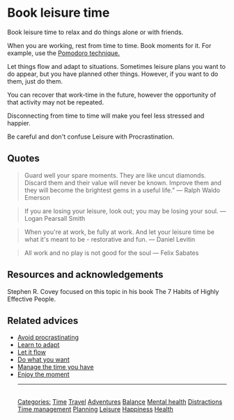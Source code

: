 # Book leisure time

Book leisure time to relax and do things alone or with friends.

When you are working, rest from time to time. Book moments for it. For example, use the [Pomodoro technique.](https://en.wikipedia.org/wiki/Pomodoro_Technique)

Let things flow and adapt to situations. Sometimes leisure plans you want to do appear, but you have planned other things. However, if you want to do them, just do them.

You can recover that work-time in the future, however the opportunity of that activity may not be repeated.

Disconnecting from time to time will make you feel less stressed and happier.

Be careful and don't confuse Leisure with Procrastination.

## Quotes

> Guard well your spare moments. They are like uncut diamonds. Discard them and their value will never be known. Improve them and they will become the brightest gems in a useful life.” ― Ralph Waldo Emerson

> If you are losing your leisure, look out; you may be losing your soul. ― Logan Pearsall Smith

> When you're at work, be fully at work. And let your leisure time be what it's meant to be - restorative and fun. ― Daniel Levitin

> All work and no play is not good for the soul ― Felix Sabates

## Resources and acknowledgements

Stephen R. Covey focused on this topic in his book The 7 Habits of Highly Effective People.

## Related advices

- [Avoid procrastinating](../Avoid%20procrastinating/index.md)
- [Learn to adapt](../Learn%20to%20adapt/index.md)
- [Let it flow](../Let%20it%20flow/index.md)
- [Do what you want](../Do%20what%20you%20want/index.md)
- [Manage the time you have](../Manage%20the%20time%20you%20have/index.md)
- [Enjoy the moment](../Enjoy%20the%20moment/index.md)<hr/><br/>[Categories:](../Categories/index.md) [Time](../Categories/Time.md) [Travel](../Categories/Travel.md) [Adventures](../Categories/Adventures.md) [Balance](../Categories/Balance.md) [Mental health](../Categories/Mental%20health.md) [Distractions](../Categories/Distractions.md) [Time management](../Categories/Time%20management.md) [Planning](../Categories/Planning.md) [Leisure](../Categories/Leisure.md) [Happiness](../Categories/Happiness.md) [Health](../Categories/Health.md)